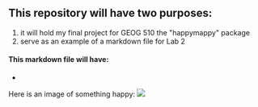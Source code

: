 ## This repository will have two purposes:
1. it will hold my final project for GEOG 510 the "happymappy" package
2. serve as an example of a markdown file for Lab 2

#### This markdown file will have:
-  


Here is an image of something happy:
![](https://www.google.com/url?sa=i&url=https%3A%2F%2Ftenor.com%2Fview%2Fhappy-blij-win-winst-winning-gif-21897047&psig=AOvVaw39Wm-om7pprfwvGH_XtznE&ust=1677100035707000&source=images&cd=vfe&ved=0CA4QjRxqFwoTCPi5guHCp_0CFQAAAAAdAAAAABAD)